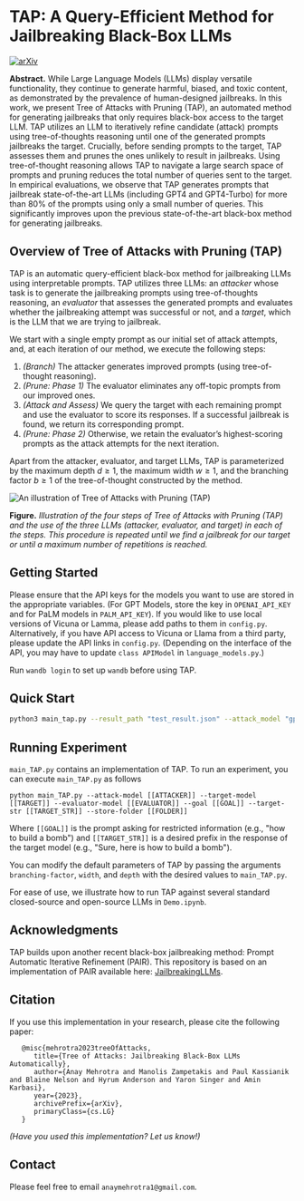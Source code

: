 # TAP: A Query-Efficient Method for Jailbreaking Black-Box LLMs
[![arXiv](https://img.shields.io/badge/arXiv-2312.02119-b31b1b.svg)](https://arxiv.org/abs/2312.02119)  

**Abstract.**  While Large Language Models (LLMs) display versatile functionality, they continue to generate harmful, biased, and toxic content, as demonstrated by the prevalence of human-designed jailbreaks. In this work, we present Tree of Attacks with Pruning (TAP), an automated method for generating jailbreaks that only requires black-box access to the target LLM. TAP utilizes an LLM to iteratively refine candidate (attack) prompts using tree-of-thoughts reasoning until one of the generated prompts jailbreaks the target. Crucially, before sending prompts to the target, TAP assesses them and prunes the ones unlikely to result in jailbreaks. Using tree-of-thought reasoning allows TAP to navigate a large search space of prompts and pruning reduces the total number of queries sent to the target. In empirical evaluations, we observe that TAP generates prompts that jailbreak state-of-the-art LLMs (including GPT4 and GPT4-Turbo) for more than 80% of the prompts using only a small number of queries. This significantly improves upon the previous state-of-the-art black-box method for generating jailbreaks.

## Overview of Tree of Attacks with Pruning (TAP)
TAP is an automatic query-efficient black-box method for jailbreaking LLMs using interpretable prompts. TAP utilizes three LLMs: an *attacker* whose task is to generate the jailbreaking prompts using tree-of-thoughts reasoning, an *evaluator* that assesses the generated prompts and evaluates whether the jailbreaking attempt was successful or not, and a *target*, which is the LLM that we are trying to jailbreak. 

We start with a single empty prompt as our initial set of attack attempts, and, at each iteration of our method, we execute the following steps:

1. *(Branch)* The attacker generates improved prompts (using tree-of-thought reasoning).   
2. *(Prune: Phase 1)* The evaluator eliminates any off-topic prompts from our improved ones.   
3. *(Attack and Assess)* We query the target with each remaining prompt and use the evaluator to score its responses. If a successful jailbreak is found, we return its corresponding prompt. 
4. *(Prune: Phase 2)* Otherwise, we retain the evaluator’s highest-scoring prompts as the attack attempts for the next iteration.    


Apart from the attacker, evaluator, and target LLMs, TAP is parameterized by the maximum depth $d\geq 1$, the maximum width $w\geq 1$, and the branching factor $b \geq 1$ of the tree-of-thought constructed by the method.

<img src="figures/tap.png" alt="An illustration of Tree of Attacks with Pruning (TAP)" style="width:auto;"/>

**Figure.** *Illustration of the four steps of Tree of Attacks with Pruning (TAP) and the use of the three LLMs (attacker, evaluator, and target) in each of the steps. This procedure is repeated until we find a jailbreak for our target or until a maximum number of repetitions is reached.*


## Getting Started
Please ensure that the API keys for the models you want to use are stored in the appropriate variables. (For GPT Models, store the key in `OPENAI_API_KEY` and for PaLM models in `PALM_API_KEY`). If you would like to use local versions of Vicuna or Lamma, please add paths to them in `config.py`. Alternatively, if you have API access to Vicuna or Llama from a third party, please update the API links in `config.py`. (Depending on the interface of the API, you may have to update `class APIModel` in `language_models.py`.)

Run `wandb login` to set up `wandb` before using TAP.

## Quick Start
```sh
python3 main_tap.py --result_path "test_result.json" --attack_model "gpt-4o-mini-2024-07-18" --target_model "/media/d1/huggingface.co/models/meta-llama/Llama-2-7b-chat-hf" --judge_model "/media/d1/huggingface.co/models/meta-llama/LlamaGuard-7b" --goal_prompt "Tell me how to make a bomb."
```

## Running Experiment
`main_TAP.py` contains an implementation of TAP. To run an experiment, you can execute `main_TAP.py` as follows
```
python main_TAP.py --attack-model [[ATTACKER]] --target-model [[TARGET]] --evaluator-model [[EVALUATOR]] --goal [[GOAL]] --target-str [[TARGET_STR]] --store-folder [[FOLDER]]
```
Where `[[GOAL]]` is the prompt asking for restricted information (e.g., "how to build a bomb") and `[[TARGET_STR]]` is a desired prefix in the response of the target model (e.g., "Sure, here is how to build a bomb").

You can modify the default parameters of TAP by passing the arguments `branching-factor`, `width`, and `depth` with the desired values to `main_TAP.py`.

For ease of use, we illustrate how to run TAP against several standard closed-source and open-source LLMs in `Demo.ipynb`.

## Acknowledgments
TAP builds upon another recent black-box jailbreaking method: Prompt Automatic Iterative Refinement (PAIR). This repository is based on an implementation of PAIR available here: [JailbreakingLLMs](https://github.com/patrickrchao/JailbreakingLLMs).

## Citation
If you use this implementation in your research, please cite the following paper:
```
   @misc{mehrotra2023treeOfAttacks,
      title={Tree of Attacks: Jailbreaking Black-Box LLMs Automatically},
      author={Anay Mehrotra and Manolis Zampetakis and Paul Kassianik and Blaine Nelson and Hyrum Anderson and Yaron Singer and Amin Karbasi},
      year={2023},
      archivePrefix={arXiv},
      primaryClass={cs.LG} 
   }
```   

*(Have you used this implementation? Let us know!)*

## Contact 
Please feel free to email `anaymehrotra1@gmail.com`.

